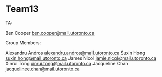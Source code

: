 # Team13

TA: 

Ben Cooper          ben.cooper@mail.utoronto.ca

Group Members:

Alexandru Andros    alexandru.andros@mail.utoronto.ca
Suxin Hong          suxin.hong@mail.utoronto.ca
James Nicol         jamie.nicol@mail.utoronto.ca
Xinrui Tong         xinrui.tong@mail.utoronto.ca
Jacqueline Chan     jacquelinee.chan@mail.utoronto.ca
